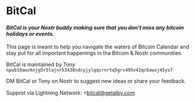# BitCal
#### *BitCal is your Nostr buddy making sure that you don't miss any bitcoin holidays or events.*

This page is meant to help you navigate the waters of Bitcoin Calendar and stay put for all important happenings in tha Bitcoin & Nostr communities.

BitCal is maintained by Tony
`npub10awzknjg5r5lajnr53438ndcyjylgqsrnrtq5grs495v42qc6awsj45ys7`

DM BitCal or Tony on Nostr to suggest new ideas or share your feedback.

Supprot via Lightning Network: ⚡️bitcal@getalby.com
